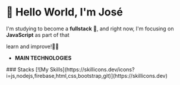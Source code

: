 # 👋 Hello World, I'm José 


I'm studying to become a **fullstack** 🚀, and right now, I'm focusing on **JavaScript** as part of that 

learn and improve!🔧✨ 

 - **MAIN TECHNOLOGIES**
<div style="display: inline_block">
### Stacks 
[![My Skills](https://skillicons.dev/icons?i=js,nodejs,firebase,html,css,bootstrap,git)](https://skillicons.dev)
</div>
  
 
